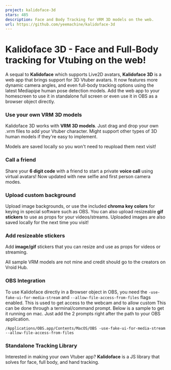 ```yaml
---
project: kalidoface-3d
stars: 485
description: Face and Body Tracking for VRM 3D models on the web.
url: https://github.com/yeemachine/kalidoface-3d
---
```


Kalidoface 3D - Face and Full-Body tracking for Vtubing on the web!
===================================================================

A sequal to **Kalidoface** which supports Live2D avatars, **Kalidoface 3D** is a web app that brings support for 3D Vtuber avatars. It now features more dynamic camera angles, and even full-body tracking options using the latest Mediapipe human pose detection models. Add the web app to your homescreen to use it in standalone full screen or even use it in OBS as a browser object directly.

### Use your own VRM 3D models

Kalidoface 3D works with **VRM 3D models**. Just drag and drop your own .vrm files to add your Vtuber character. Might support other types of 3D human models if they're easy to implement.  
  
Models are saved locally so you won't need to reupload them next visit!

### Call a friend

Share your **6 digit code** with a friend to start a private **voice call** using virtual avatars! Now updated with new selfie and first person camera modes.

### Upload custom background

Upload image backgrounds, or use the included **chroma key colors** for keying in special software such as OBS. You can also upload resizeable **gif stickers** to use as props for your videos/streams. Uploaded images are also saved locally for the next time you visit!

### Add resizeable stickers

Add **image/gif** stickers that you can resize and use as props for videos or streaming.

All sample VRM models are not mine and credit should go to the creators on Vroid Hub.

### OBS Integration

To use Kalidoface directly in a Browser object in OBS, you need the `-use-fake-ui-for-media-stream` and `--allow-file-access-from-files` flags enabled. This is used to get access to the webcam and to allow custom This can be done through a terminal/command prompt. Below is a sample to get it running on mac. Just add the 2 prompts right after the path to your OBS application.

```
/Applications/OBS.app/Contents/MacOS/OBS -use-fake-ui-for-media-stream --allow-file-access-from-files
```

### Standalone Tracking Library

Interested in making your own Vtuber app? **Kalidoface** is a JS library that solves for face, full body, and hand tracking.
